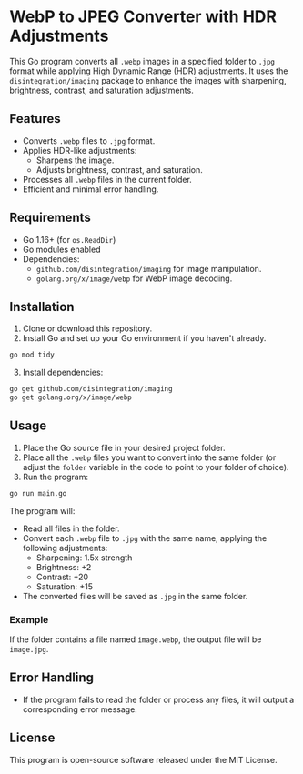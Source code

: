 # WebP to JPEG Converter with HDR Adjustments

This Go program converts all `.webp` images in a specified folder to `.jpg` format while applying High Dynamic Range (HDR) adjustments. It uses the `disintegration/imaging` package to enhance the images with sharpening, brightness, contrast, and saturation adjustments.

## Features

- Converts `.webp` files to `.jpg` format.
- Applies HDR-like adjustments:
  - Sharpens the image.
  - Adjusts brightness, contrast, and saturation.
- Processes all `.webp` files in the current folder.
- Efficient and minimal error handling.

## Requirements

- Go 1.16+ (for `os.ReadDir`)
- Go modules enabled
- Dependencies:
  - `github.com/disintegration/imaging` for image manipulation.
  - `golang.org/x/image/webp` for WebP image decoding.

## Installation

1. Clone or download this repository.
2. Install Go and set up your Go environment if you haven't already.

```bash
go mod tidy
```

3. Install dependencies:

```bash
go get github.com/disintegration/imaging
go get golang.org/x/image/webp
```

## Usage

1. Place the Go source file in your desired project folder.
2. Place all the `.webp` files you want to convert into the same folder (or adjust the `folder` variable in the code to point to your folder of choice).
3. Run the program:

```bash
go run main.go
```

The program will:

- Read all files in the folder.
- Convert each `.webp` file to `.jpg` with the same name, applying the following adjustments:
  - Sharpening: 1.5x strength
  - Brightness: +2
  - Contrast: +20
  - Saturation: +15
- The converted files will be saved as `.jpg` in the same folder.

### Example

If the folder contains a file named `image.webp`, the output file will be `image.jpg`.

## Error Handling

- If the program fails to read the folder or process any files, it will output a corresponding error message.

## License

This program is open-source software released under the MIT License.